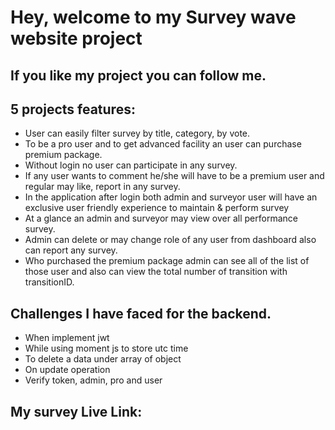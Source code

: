 # Hey, welcome to my Survey wave website project
## If you like my project you can follow me.


## 5 projects features:

- User can easily filter survey by title, category, by vote.
- To be a pro user and to get advanced facility an user can purchase premium package.
- Without login no user can participate in any survey.
- If any user wants to comment he/she will have to be a premium user and regular may like, report in any survey.
- In the application after login both admin and surveyor user will have an exclusive user friendly experience to maintain & perform survey 
- At a glance an admin and surveyor may view over all performance survey.
- Admin can delete or may change role of any user from dashboard also can report any survey.
- Who purchased the premium package admin can see all of the list of those user and also can view the total number of transition with transitionID.

##  Challenges I have faced for the backend.
- When implement jwt
- While using moment js to store utc time
- To delete a data under array of object
- On update operation
- Verify token, admin, pro and user 

## My survey Live Link: 
